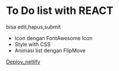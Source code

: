 # To Do list with REACT

bisa edit,hapus,submit

* Icon dengan FontAwesome Icon
* Style with CSS
* Animasi list dengan FlipMove


[Deploy_netlify](https://iqbalptr-todo-react.netlify.com/)